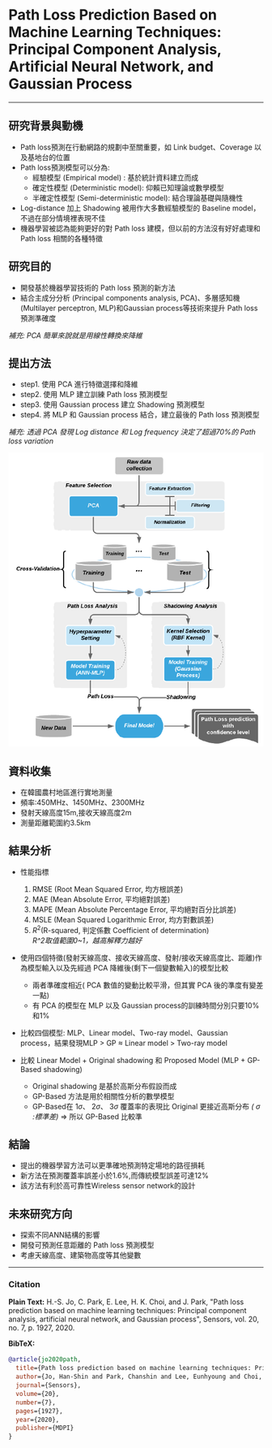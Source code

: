 # Path Loss Prediction Based on Machine Learning Techniques: Principal Component Analysis, Artificial Neural Network, and Gaussian Process

---

## 研究背景與動機
- Path loss預測在行動網路的規劃中至關重要，如 Link budget、Coverage 以及基地台的位置
- Path loss預測模型可以分為:
    * 經驗模型 (Empirical model) : 基於統計資料建立而成
    * 確定性模型 (Deterministic model): 仰賴已知理論或數學模型
    * 半確定性模型 (Semi-deterministic model): 結合理論基礎與隨機性
- Log-distance 加上 Shadowing 被用作大多數經驗模型的 Baseline model，不過在部分情境裡表現不佳
- 機器學習被認為能夠更好的對 Path loss 建模，但以前的方法沒有好好處理和 Path loss 相關的各種特徵


## 研究目的

- 開發基於機器學習技術的 Path loss 預測的新方法
- 結合主成分分析 (Principal components analysis, PCA)、多層感知機 (Multilayer perceptron, MLP)和Gaussian process等技術來提升 Path loss 預測準確度

*補充: PCA 簡單來說就是用線性轉換來降維*


## 提出方法

- step1. 使用 PCA 進行特徵選擇和降維
- step2. 使用 MLP 建立訓練 Path loss 預測模型
- step3. 使用 Gaussian process 建立 Shadowing 預測模型
- step4. 將 MLP 和 Gaussian process 結合，建立最後的 Path loss 預測模型

*補充: 透過 PCA 發現 Log distance 和 Log frequency 決定了超過70%的 Path loss variation*

![proposed_method](proposed_method.png)

## 資料收集

- 在韓國農村地區進行實地測量
- 頻率:450MHz、1450MHz、2300MHz
- 發射天線高度15m,接收天線高度2m
- 測量距離範圍約3.5km

## 結果分析
- 性能指標
  1. RMSE (Root Mean Squared Error, 均方根誤差)
  2. MAE (Mean Absolute Error, 平均絕對誤差)
  3. MAPE (Mean Absolute Percentage Error, 平均絕對百分比誤差)
  4. MSLE (Mean Squared Logarithmic Error, 均方對數誤差)
  5. $R^2$(R-squared, 判定係數 Coefficient of determination)<br>
  *R^2取值範圍0~1，越高解釋力越好*

- 使用四個特徵(發射天線高度、接收天線高度、發射/接收天線高度比、距離)作為模型輸入以及先經過 PCA 降維後(剩下一個變數輸入)的模型比較
    * 兩者準確度相近( PCA 數值的變動比較平滑，但其實 PCA 後的準度有變差一點)
    * 有 PCA 的模型在 MLP 以及 Gaussian process的訓練時間分別只要10%和1%
- 比較四個模型: MLP、Linear model、Two-ray model、Gaussian process，結果發現MLP > GP $\approx$ Linear model > Two-ray model
- 比較 Linear Model + Original shadowing 和 Proposed Model (MLP + GP-Based shadowing)
    * Original shadowing 是基於高斯分布假設而成
    * GP-Based 方法是用於相關性分析的數學模型
    * GP-Based在 $1\sigma$、 $2 \sigma$、 $3\sigma$ 覆蓋率的表現比 Original 更接近高斯分布 *( $\sigma$ :標準差)*
    => 所以 GP-Based 比較準


## 結論

- 提出的機器學習方法可以更準確地預測特定場地的路徑損耗
- 新方法在預測覆蓋率誤差小於1.6%,而傳統模型誤差可達12%
- 該方法有利於高可靠性Wireless sensor network的設計

## 未來研究方向

- 探索不同ANN結構的影響
- 開發可預測任意距離的 Path loss 預測模型
- 考慮天線高度、建築物高度等其他變數

---
### Citation

**Plain Text:**
H.-S. Jo, C. Park, E. Lee, H. K. Choi, and J. Park, "Path loss prediction based on machine learning techniques: Principal component analysis, artificial neural network, and Gaussian process", Sensors, vol. 20, no. 7, p. 1927, 2020.


**BibTeX:**
```bibtex
@article{jo2020path,
  title={Path loss prediction based on machine learning techniques: Principal component analysis, artificial neural network, and Gaussian process},
  author={Jo, Han-Shin and Park, Chanshin and Lee, Eunhyoung and Choi, Haing Kun and Park, Jaedon},
  journal={Sensors},
  volume={20},
  number={7},
  pages={1927},
  year={2020},
  publisher={MDPI}
}
```

